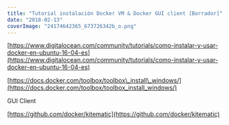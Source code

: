 ```yaml
---
title: "Tutorial instalación Docker VM & Docker GUI client [Borrador]"
date: "2018-02-13"
coverImage: "24174642365_673726342b_o.png"
---
```


[https://www.digitalocean.com/community/tutorials/como-instalar-y-usar-docker-en-ubuntu-16-04-es](https://www.digitalocean.com/community/tutorials/como-instalar-y-usar-docker-en-ubuntu-16-04-es)

[https://docs.docker.com/toolbox/toolbox\_install\_windows/](https://docs.docker.com/toolbox/toolbox_install_windows/)

GUI Client

[https://github.com/docker/kitematic](https://github.com/docker/kitematic)
